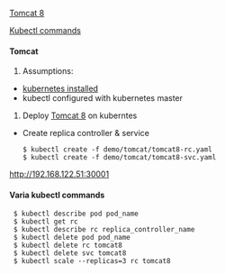 [Tomcat 8](#tomcat)

[Kubectl commands](#varia-kubectl-commands)

#### Tomcat

1. Assumptions: 

 - [kubernetes installed](https://github.com/tecris/kubernetes/tree/v1.1.3-2/coreos-libvirt)
 - kubectl configured with kubernetes master

1. Deploy [Tomcat 8](https://hub.docker.com/_/tomcat) on kuberntes
 * Create replica controller & service

    ```
    $ kubectl create -f demo/tomcat/tomcat8-rc.yaml
    $ kubectl create -f demo/tomcat/tomcat8-svc.yaml
    ```
 http://192.168.122.51:30001


#### Varia kubectl commands
 
   ```
    $ kubectl describe pod pod_name
    $ kubectl get rc
    $ kubectl describe rc replica_controller_name
    $ kubectl delete pod pod_name
    $ kubectl delete rc tomcat8
    $ kubectl delete svc tomcat8
    $ kubectl scale --replicas=3 rc tomcat8
   ```
